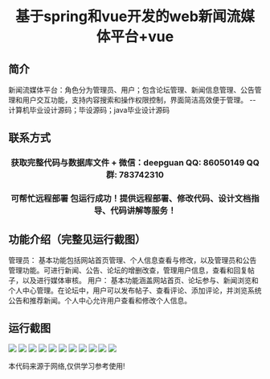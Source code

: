 <p><h1 align="center">基于spring和vue开发的web新闻流媒体平台+vue</h1></p>

## 简介
新闻流媒体平台：角色分为管理员、用户；包含论坛管理、新闻信息管理、公告管理和用户交互功能，支持内容搜索和操作权限控制，界面简洁高效便于管理。    --计算机毕业设计源码；毕设源码；java毕业设计源码


## 联系方式
<p><h3 align="center">获取完整代码与数据库文件 + 微信：deepguan QQ: 86050149 QQ群: 783742310</h3></p>
<p><h3 align="center">可帮忙远程部署 包运行成功！提供远程部署、修改代码、设计文档指导、代码讲解等服务！</h3></p>

## 功能介绍（完整见运行截图）
管理员： 基本功能包括网站首页管理、个人信息查看与修改，以及管理员和公告管理功能。可进行新闻、公告、论坛的增删改查，管理用户信息，查看和回复帖子，以及进行媒体审核。
用户： 基本功能涵盖网站首页、论坛参与、新闻浏览和个人中心管理。在论坛中，用户可以发布帖子、查看评论、添加评论，并浏览系统公告和推荐新闻。个人中心允许用户查看和修改个人信息。


## 运行截图
![](img/001.jpg)
![](img/002.jpg)
![](img/003.jpg)
![](img/004.jpg)
![](img/005.jpg)
![](img/006.jpg)
![](img/007.jpg)
![](img/008.jpg)
![](img/009.jpg)
![](img/010.jpg)
![](img/011.jpg)

<p>本代码来源于网络,仅供学习参考使用!</p>
